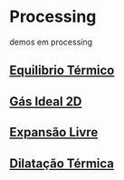 # Processing
demos em processing

## [Equilibrio Térmico ](p5js/EquilibrioTermico/index.html)

## [Gás Ideal 2D](p5js/Colisoes2D/index.html)

## [Expansão Livre](p5js/FreeExpansion/index.html)

## [Dilatação Térmica](p5js/Dilatacao/index.html)
